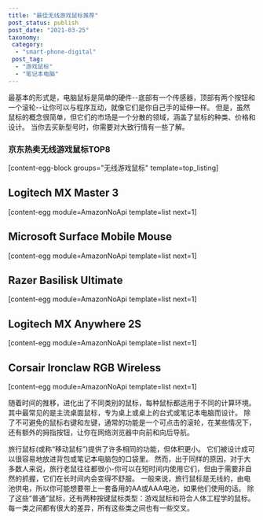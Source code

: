 ```yaml
---
title: "最佳无线游戏鼠标推荐"
post_status: publish
post_date: "2021-03-25"
taxonomy:
 category: 
  - "smart-phone-digital"
 post_tag: 
  - "游戏鼠标"
  - "笔记本电脑"
---
```


最基本的形式是，电脑鼠标是简单的硬件--底部有一个传感器，顶部有两个按钮和一个滚轮--让你可以与程序互动，就像它们是你自己手的延伸一样。 但是，虽然鼠标的概念很简单，但它们的市场是一个分散的领域，涵盖了鼠标的种类、价格和设计。 当你去买新型号时，你需要对大致行情有一些了解。

### 京东热卖无线游戏鼠标TOP8

[content-egg-block groups="无线游戏鼠标" template=top_listing]

## Logitech MX Master 3

[content-egg module=AmazonNoApi template=list next=1]

## Microsoft Surface Mobile Mouse

[content-egg module=AmazonNoApi template=list next=1]

## Razer Basilisk Ultimate

[content-egg module=AmazonNoApi template=list next=1]

## Logitech MX Anywhere 2S

[content-egg module=AmazonNoApi template=list next=1]

## Corsair Ironclaw RGB Wireless

[content-egg module=AmazonNoApi template=list next=1]

随着时间的推移，进化出了不同类别的鼠标，每种鼠标都适用于不同的计算环境。 其中最常见的是主流桌面鼠标，专为桌上或桌上的台式或笔记本电脑而设计。 除了不可避免的鼠标右键和左键，通常的功能是一个可点击的滚轮，在某些情况下，还有额外的拇指按钮，让你在网络浏览器中向前和向后导航。

旅行鼠标(或称“移动鼠标”)提供了许多相同的功能，但体积更小。 它们被设计成可以很容易地放进背包或笔记本电脑包的口袋里。 然而，出于同样的原因，对于大多数人来说，旅行老鼠往往都很小-你可以在短时间内使用它们，但由于需要非自然的抓握，它们在长时间内会变得不舒服。 一般来说，旅行鼠标是无线的，由电池供电，所以你可能想要带上一套备用的AA或AAA电池，如果他们使用的话。 除了这些“普通”鼠标，还有两种按键鼠标类型：游戏鼠标和符合人体工程学的鼠标。 每一类之间都有很大的差异，所有这些类之间也有一些交叉。
